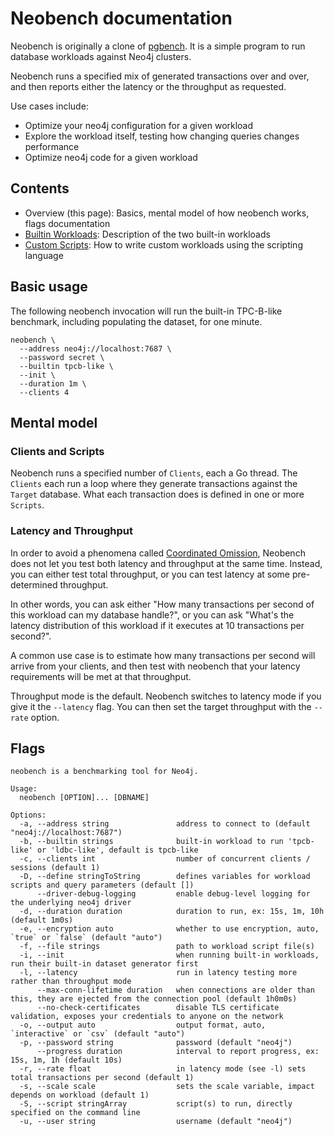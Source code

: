 # Neobench documentation

Neobench is originally a clone of [pgbench](https://www.postgresql.org/docs/14/pgbench.html).
It is a simple program to run database workloads against Neo4j clusters.

Neobench runs a specified mix of generated transactions over and over, and then reports either the latency or the throughput as requested.

Use cases include:

- Optimize your neo4j configuration for a given workload
- Explore the workload itself, testing how changing queries changes performance
- Optimize neo4j code for a given workload

## Contents

- Overview (this page): Basics, mental model of how neobench works, flags documentation
- [Builtin Workloads](builtin.md): Description of the two built-in workloads
- [Custom Scripts](scripts.md): How to write custom workloads using the scripting language

## Basic usage

The following neobench invocation will run the built-in TPC-B-like benchmark, including populating the dataset, for one minute.

    neobench \
      --address neo4j://localhost:7687 \
      --password secret \
      --builtin tpcb-like \
      --init \
      --duration 1m \
      --clients 4
 
## Mental model

### Clients and Scripts

Neobench runs a specified number of `Clients`, each a Go thread. 
The `Clients` each run a loop where they generate transactions against the `Target` database.
What each transaction does is defined in one or more `Scripts`.

### Latency and Throughput

In order to avoid a phenomena called [Coordinated Omission](http://highscalability.com/blog/2015/10/5/your-load-generator-is-probably-lying-to-you-take-the-red-pi.html), Neobench does not let you test both latency and throughput at the same time.
Instead, you can either test total throughput, or you can test latency at some pre-determined throughput.

In other words, you can ask either "How many transactions per second of this workload can my database handle?", or you can ask "What's the latency distribution of this workload if it executes at 10 transactions per second?".

A common use case is to estimate how many transactions per second will arrive from your clients, and then test with neobench that your latency requirements will be met at that throughput.

Throughput mode is the default. Neobench switches to latency mode if you give it the `--latency` flag. You can then set the target throughput with the `--rate` option.

## Flags

```
neobench is a benchmarking tool for Neo4j.

Usage:
  neobench [OPTION]... [DBNAME]

Options:
  -a, --address string               address to connect to (default "neo4j://localhost:7687")
  -b, --builtin strings              built-in workload to run 'tpcb-like' or 'ldbc-like', default is tpcb-like
  -c, --clients int                  number of concurrent clients / sessions (default 1)
  -D, --define stringToString        defines variables for workload scripts and query parameters (default [])
      --driver-debug-logging         enable debug-level logging for the underlying neo4j driver
  -d, --duration duration            duration to run, ex: 15s, 1m, 10h (default 1m0s)
  -e, --encryption auto              whether to use encryption, auto, `true` or `false` (default "auto")
  -f, --file strings                 path to workload script file(s)
  -i, --init                         when running built-in workloads, run their built-in dataset generator first
  -l, --latency                      run in latency testing more rather than throughput mode
      --max-conn-lifetime duration   when connections are older than this, they are ejected from the connection pool (default 1h0m0s)
      --no-check-certificates        disable TLS certificate validation, exposes your credentials to anyone on the network
  -o, --output auto                  output format, auto, `interactive` or `csv` (default "auto")
  -p, --password string              password (default "neo4j")
      --progress duration            interval to report progress, ex: 15s, 1m, 1h (default 10s)
  -r, --rate float                   in latency mode (see -l) sets total transactions per second (default 1)
  -s, --scale scale                  sets the scale variable, impact depends on workload (default 1)
  -S, --script stringArray           script(s) to run, directly specified on the command line
  -u, --user string                  username (default "neo4j")
```

